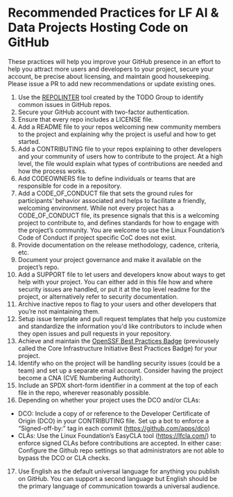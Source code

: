 # Recommended Practices for LF AI & Data Projects Hosting Code on GitHub

These practices will help you improve your GitHub presence in an effort to help you attract more users and developers to your project, secure your account, be precise about licensing, and maintain good housekeeping. Please issue a PR to add new recommendations or update existing ones.

1. Use the [REPOLINTER](https://github.com/todogroup/repolinter) tool created by the TODO Group to identify common issues in GitHub repos. 
2. Secure your GitHub account with two-factor authentication.
3. Ensure that every repo includes a LICENSE file. 
4. Add a README file to your repos welcoming new community members to the project and explaining why the project is useful and how to get started.
5. Add a CONTRIBUTING file to your repos explaining to other developers and your community of users how to contribute to the project. At a high level, the file would explain what types of contributions are needed and how the process works.
6. Add CODEOWNERS file to define individuals or teams that are responsible for code in a repository.
7. Add a CODE_OF_CONDUCT file that sets the ground rules for participants’ behavior associated and helps to facilitate a friendly, welcoming environment. While not every project has a CODE_OF_CONDUCT file, its presence signals that this is a welcoming project to contribute to, and defines standards for how to engage with the project’s community. You are welcome to use the Linux Foundation’s Code of Conduct if project specific CoC does not exist.
8. Provide documentation on the release methodology, cadence, criteria, etc.
9. Document your project governance and make it available on the project’s repo.
10. Add a SUPPORT file to let users and developers know about ways to get help with your project. You can either add in this file how and where security issues are handled, or put it at the top level readme for the project, or alternatively refer to security documentation.
11. Archive inactive repos to flag to your users and other developers that you’re not maintaining them.
12. Setup issue template and pull request templates that help you customize and standardize the information you'd like contributors to include when they open issues and pull requests in your repository.
13. Achieve and maintain the [OpenSSF Best Practices Badge](https://bestpractices.coreinfrastructure.org/en) (previousely called the Core Infrastructure Initiative Best Practices Badge) for your project.
14. Identify who on the project will be handling security issues (could be a team) and set up a separate email account.  Consider having the project become a CNA (CVE Numbering Authority).
15. Include an SPDX short-form identifier in a comment at the top of each file in the repo, wherever reasonably possible.
16. Depending on whether your project uses the DCO and/or CLAs:
  * DCO: Include a copy of or reference to the Developer Certificate of Origin (DCO) in your CONTRIBUTING file. Set up a bot to enforce a “Signed-off-by:” tag in each commit (https://github.com/apps/dco)
  * CLAs: Use the Linux Foundation’s EasyCLA tool (https://lfcla.com/) to enforce signed CLAs before contributions are accepted. In either case: Configure the Github repo settings so that administrators are not able to bypass the DCO or CLA checks.
17. Use English as the default universal language for anything you publish on GitHub. You can support a second language but English should be the primary language of communication towards a universal audience.

